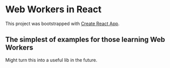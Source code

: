 # Web Workers in React

This project was bootstrapped with [Create React App](https://github.com/facebook/create-react-app).

## The simplest of examples for those learning Web Workers

Might turn this into a useful lib in the future.
